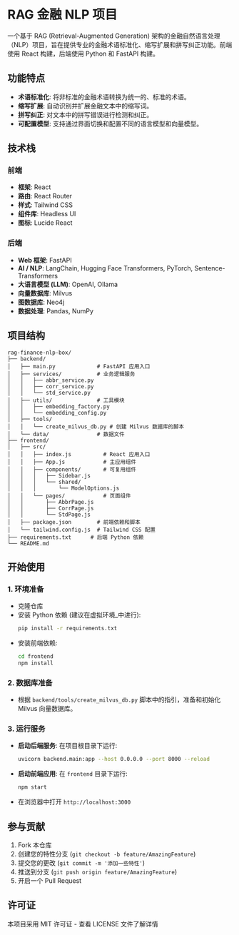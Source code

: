 # RAG 金融 NLP 项目

一个基于 RAG (Retrieval-Augmented Generation) 架构的金融自然语言处理（NLP）项目，旨在提供专业的金融术语标准化、缩写扩展和拼写纠正功能。前端使用 React 构建，后端使用 Python 和 FastAPI 构建。

## 功能特点

- **术语标准化**: 将非标准的金融术语转换为统一的、标准的术语。
- **缩写扩展**: 自动识别并扩展金融文本中的缩写词。
- **拼写纠正**: 对文本中的拼写错误进行检测和纠正。
- **可配置模型**: 支持通过界面切换和配置不同的语言模型和向量模型。

## 技术栈

### 前端

- **框架**: React
- **路由**: React Router
- **样式**: Tailwind CSS
- **组件库**: Headless UI
- **图标**: Lucide React

### 后端

- **Web 框架**: FastAPI
- **AI / NLP**: LangChain, Hugging Face Transformers, PyTorch, Sentence-Transformers
- **大语言模型 (LLM)**: OpenAI, Ollama
- **向量数据库**: Milvus
- **图数据库**: Neo4j
- **数据处理**: Pandas, NumPy

## 项目结构

```
rag-finance-nlp-box/
├── backend/
│   ├── main.py             # FastAPI 应用入口
│   ├── services/           # 业务逻辑服务
│   │   ├── abbr_service.py
│   │   ├── corr_service.py
│   │   └── std_service.py
│   ├── utils/              # 工具模块
│   │   ├── embedding_factory.py
│   │   └── embedding_config.py
│   ├── tools/
│   │   └── create_milvus_db.py # 创建 Milvus 数据库的脚本
│   └── data/               # 数据文件
├── frontend/
│   ├── src/
│   │   ├── index.js          # React 应用入口
│   │   ├── App.js            # 主应用组件
│   │   ├── components/       # 可复用组件
│   │   │   ├── Sidebar.js
│   │   │   └── shared/
│   │   │       └── ModelOptions.js
│   │   └── pages/            # 页面组件
│   │       ├── AbbrPage.js
│   │       ├── CorrPage.js
│   │       └── StdPage.js
│   ├── package.json        # 前端依赖和脚本
│   └── tailwind.config.js  # Tailwind CSS 配置
├── requirements.txt      # 后端 Python 依赖
└── README.md
```

## 开始使用

### 1. 环境准备

- 克隆仓库
- 安装 Python 依赖 (建议在虚拟环境_中进行):
  ```bash
  pip install -r requirements.txt
  ```
- 安装前端依赖:
  ```bash
  cd frontend
  npm install
  ```

### 2. 数据库准备

- 根据 `backend/tools/create_milvus_db.py` 脚本中的指引，准备和初始化 Milvus 向量数据库。

### 3. 运行服务

- **启动后端服务**:
  在项目根目录下运行:
  ```bash
  uvicorn backend.main:app --host 0.0.0.0 --port 8000 --reload
  ```
- **启动前端应用**:
  在 `frontend` 目录下运行:
  ```bash
  npm start
  ```
- 在浏览器中打开 `http://localhost:3000`

## 参与贡献

1.  Fork 本仓库
2.  创建您的特性分支 (`git checkout -b feature/AmazingFeature`)
3.  提交您的更改 (`git commit -m '添加一些特性'`)
4.  推送到分支 (`git push origin feature/AmazingFeature`)
5.  开启一个 Pull Request

## 许可证

本项目采用 MIT 许可证 - 查看 LICENSE 文件了解详情